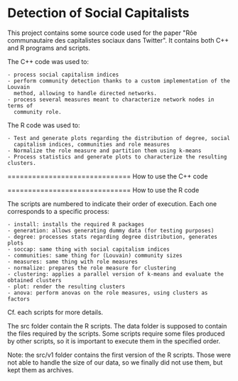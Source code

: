 Detection of Social Capitalists
==============================

This project contains some source code used for the paper "Rôe communautaire des 
capitalistes sociaux dans Twitter". It contains both C++ and R programs and scripts.

The C++ code was used to:

	- process social capitalism indices
	- perform community detection thanks to a custom implementation of the Louvain
	  method, allowing to handle directed networks.
	- process several measures meant to characterize network nodes in terms of
	  community role.

The R code was used to:

	- Test and generate plots regarding the distribution of degree, social 
	  capitalism indices, communities and role measures
	- Normalize the role measure and partition them using k-means
	- Process statistics and generate plots to characterize the resulting clusters.
	
==============================
How to use the C++ code
	<to be completed>
		
==============================
How to use the R code
	
The scripts are numbered to indicate their order of execution. Each one corresponds
to a specific process:

	- install: installs the required R packages
	- generation: allows generating dummy data (for testing purposes)
	- degree: processes stats regarding degree distribution, generates plots
	- soccap: same thing with social capitalism indices
	- communities: same thing for (Louvain) community sizes
	- measures:	same thing with role measures
	- normalize: prepares the role measure for clustering
	- clustering: applies a parallel version of k-means and evaluate the obtained clusters
	- plot: render the resulting clusters
	- anova: perform anovas on the role measures, using clusters as factors

Cf. each scripts for more details.

The src folder contain the R scripts. The data folder is supposed to contain the 
files required by the scripts. Some scripts require some files produced by other 
scripts, so it is important to execute them in the specified order.

Note: the src/v1 folder contains the first version of the R scripts. Those were
not able to handle the size of our data, so we finally did not use them, but kept 
them as archives.
